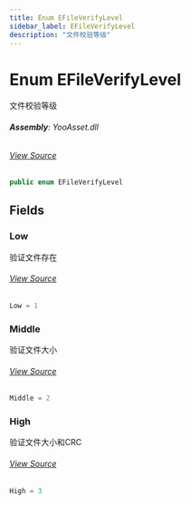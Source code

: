 ```yaml
---
title: Enum EFileVerifyLevel
sidebar_label: EFileVerifyLevel
description: "文件校验等级"
---
```

# Enum EFileVerifyLevel
文件校验等级

###### **Assembly**: YooAsset.dll
###### [View Source](https://github.com/tuyoogame/YooAsset-Samples.git/blob/main/Assets/YooAsset/Runtime/FileSystem/EFileVerifyLevel.cs#L7)
```csharp title="Declaration"
public enum EFileVerifyLevel
```
## Fields
### Low
验证文件存在
###### [View Source](https://github.com/tuyoogame/YooAsset-Samples.git/blob/main/Assets/YooAsset/Runtime/FileSystem/EFileVerifyLevel.cs#L12)
```csharp title="Declaration"
Low = 1
```
### Middle
验证文件大小
###### [View Source](https://github.com/tuyoogame/YooAsset-Samples.git/blob/main/Assets/YooAsset/Runtime/FileSystem/EFileVerifyLevel.cs#L17)
```csharp title="Declaration"
Middle = 2
```
### High
验证文件大小和CRC
###### [View Source](https://github.com/tuyoogame/YooAsset-Samples.git/blob/main/Assets/YooAsset/Runtime/FileSystem/EFileVerifyLevel.cs#L22)
```csharp title="Declaration"
High = 3
```
